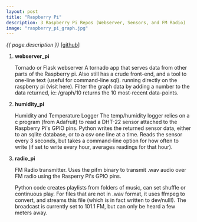 ```yaml
---
layout: post
title: "Raspberry Pi"
description: 3 Raspberry Pi Repos (Webserver, Sensors, and FM Radio)
image: "raspberry_pi_graph.jpg"
---
```


_{{ page.description }}_ [[github](https://github.com/dtredger/RaspberryPI)]

1) **webserver_pi**

   Tornado or Flask webserver
   A tornado app that serves data from other parts of the Raspberry pi. Also still has a crude front-end, and a tool to one-line text (useful for command-line sql). running directly on the raspberry pi (visit here). Filter the graph data by adding a number to the data returned, ie: /graph/10 returns the 10 most-recent data-points.


2) **humidity_pi**

   Humidity and Temperature Logger
   The temp/humidity logger relies on a c program (from Adafruit) to read a DHT-22 sensor attached to the Raspberry Pi's GPIO pins. Python writes the returned sensor data, either to an sqlite database, or to a csv one line at a time. Reads the sensor every 3 seconds, but takes a command-line option for how often to write (if set to write every hour, averages readings for that hour).


3) **radio_pi**

   FM Radio transmitter. Uses the pifm binary to transmit .wav audio over FM radio using the Rasperry Pi's GPIO pins.

   Python code creates playlists from folders of music, can set shuffle or continuous play. For files that are not in .wav format, it uses ffmpeg to convert, and streams this file (which is in fact written to dev/null!). The broadcast is currently set to 101.1 FM, but can only be heard a few meters away.
